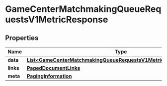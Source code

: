 

# GameCenterMatchmakingQueueRequestsV1MetricResponse


## Properties

| Name | Type | Description | Notes |
|------------ | ------------- | ------------- | -------------|
|**data** | [**List&lt;GameCenterMatchmakingQueueRequestsV1MetricResponseDataInner&gt;**](GameCenterMatchmakingQueueRequestsV1MetricResponseDataInner.md) |  |  |
|**links** | [**PagedDocumentLinks**](PagedDocumentLinks.md) |  |  |
|**meta** | [**PagingInformation**](PagingInformation.md) |  |  [optional] |



